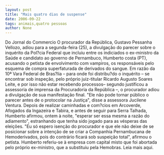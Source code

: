 ```yaml
---
layout: post
title: "Mais quatro dias de suspense"
date: 2006-09-22
tags: animais,quatro pessoas
author: None
---
```


Do Jornal do Commercio
O procurador da República, Gustavo Pessanha Vellozo, adiou para a segunda-feira (25), a divulgação do parecer sobre o inquérito da Pol?cia Federal que incluiu entre os indiciados o ex-ministro da Saúde e candidato ao governo de Pernambuco, Humberto costa (PT), acusando o petista de envolvimento com vampiros, os responsáveis pelo esquema de compra superfaturada de derivados do sangue. 
Em razão da 10ª Vara Federal de Bras?lia – para onde foi distribu?do o inquérito – se encontrar sob inspeção, pelo próprio juiz-titular Ricardo Augusto Soares Leite, e por isso não estar recebendo processos– segundo justificou a assessoria
 de imprensa da Procuradoria da República –, o procurador adiou a divulgação de sua manifestação final. \"Ele não pode tornar público o parecer antes de o protocolar na Justiça\", disse a assessora Jucilene Ventura. 
Depois de realizar caminhadas e com?cios em Arcoverde, Afogados da Ingazeira e Tabira, e antes de seguir para Serra Talhada, Humberto afirmou, ontem à noite, \"esperar ser essa mesma a razão do adiamento\", estranhando que tenha sido jogado para as vésperas das eleições. 
\"Eu só espero isenção do procurador e que ele não deixe de se posicionar sobre a intenção de se criar a Companhia Pernambucana de Hemoderivados, pois do contrário ficará sob suspeição total\", afirmou o petista. Humberto referiu-se à empresa com capital misto que foi abortada pelo próprio ex-ministro, que a substituiu pela Hemobras. 
Leia mais aqui. 